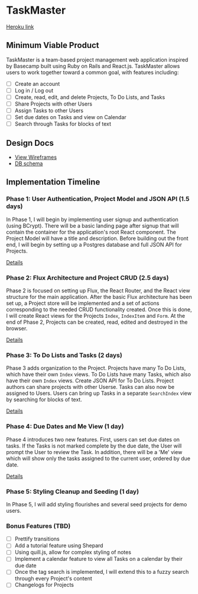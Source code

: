 # TaskMaster

[Heroku link][heroku]

[heroku]: https://vast-inlet-1827.herokuapp.com/

## Minimum Viable Product

TaskMaster is a team-based project management web application inspired by Basecamp built using Ruby on Rails
and React.js. TaskMaster allows users to work together toward a common goal, with features including:

<!-- This is a Markdown checklist. Use it to keep track of your progress! -->

- [ ] Create an account
- [ ] Log in / Log out
- [ ] Create, read, edit, and delete Projects, To Do Lists, and Tasks
- [ ] Share Projects with other Users
- [ ] Assign Tasks to other Users
- [ ] Set due dates on Tasks and view on Calendar
- [ ] Search through Tasks for blocks of text

## Design Docs
* [View Wireframes][view]
* [DB schema][schema]

[view]: ./docs/views.md
[schema]: ./docs/schema.md

## Implementation Timeline

### Phase 1: User Authentication, Project Model and JSON API (1.5 days)

In Phase 1, I will begin by implementing user signup and authentication (using
BCrypt). There will be a basic landing page after signup that will contain the
container for the application's root React component. The Project Model will
have a title and description. Before building out the front end, I will
begin by setting up a Postgres database and full JSON API for Projects.

[Details][phase-one]

### Phase 2: Flux Architecture and Project CRUD (2.5 days)

Phase 2 is focused on setting up Flux, the React Router, and the React view
structure for the main application. After the basic Flux architecture has been
set up, a Project store will be implemented and a set of actions corresponding to
the needed CRUD functionality created. Once this is done, I will create React
views for the Projects `Index`, `IndexItem` and `Form`. At the end of Phase 2,
Projects can be created, read, edited and destroyed in the browser.

[Details][phase-two]

### Phase 3: To Do Lists and Tasks (2 days)

Phase 3 adds organization to the Project. Projects have many To Do Lists,
which have their own `Index` views. To Do Lists have many Tasks, which
also have their own `Index` views. Create JSON API for To Do Lists. Project
authors can share projects with other Userse. Tasks can also now be assigned
to Users. Users can bring up Tasks in a separate `SearchIndex` view by searching
for blocks of text.

[Details][phase-three]

### Phase 4: Due Dates and Me View (1 day)

Phase 4 introduces two new features. First, users can set due dates on tasks.
If the Tasks is not marked complete by the due date, the User will prompt
the User to review the Task. In addition, there will be a 'Me' view which will
show only the tasks assigned to the current user, ordered by due date.

[Details][phase-four]

### Phase 5: Styling Cleanup and Seeding (1 day)

In Phase 5, I will add styling flourishes and several seed projects for demo users.

### Bonus Features (TBD)
- [ ] Prettify transitions
- [ ] Add a tutorial feature using Shepard
- [ ] Using quill.js, allow for complex styling of notes
- [ ] Implement a calendar feature to view all Tasks on a calendar by their due date
- [ ] Once the tag search is implemented, I will extend this to a fuzzy search
      through every Project's content
- [ ] Changelogs for Projects

[phase-one]: ./docs/phases/phase1.md
[phase-two]: ./docs/phases/phase2.md
[phase-three]: ./docs/phases/phase3.md
[phase-four]: ./docs/phases/phase4.md
